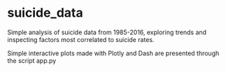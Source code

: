 # suicide_data
 
Simple analysis of suicide data from 1985-2016, exploring trends and inspecting factors most correlated to suicide rates. 

Simple interactive plots made with Plotly and Dash are presented through the script app.py

